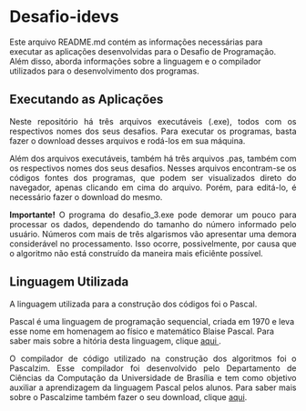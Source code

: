 <h1>Desafio-idevs</h1>
<p aling="justify">Este arquivo README.md contém as informações necessárias para executar as aplicações desenvolvidas para o Desafio de Programação. Além disso, aborda informações sobre a linguagem e o compilador utilizados para o desenvolvimento dos programas. </p>

<h2>Executando as Aplicações</h2>
<p align="justify">Neste repositório há três arquivos executáveis (.exe), todos com os respectivos nomes dos seus desafios. Para executar os programas, basta fazer o download desses arquivos e rodá-los em sua máquina.</p>
<p align="justify">Além dos arquivos executáveis, também há três arquivos .pas, também com os respectivos nomes dos seus desafios. Nesses arquivos encontram-se os 
códigos fontes dos programas, que podem ser visualizados direto do navegador, apenas clicando em cima do arquivo. Porém, para editá-lo, é necessário fazer o download 
do mesmo.</p>
<p align="justify"><b>Importante!</b> O programa do desafio_3.exe pode demorar um pouco para processar os dados, dependendo do tamanho do número informado pelo usuário. Números com mais de três algarismos vão apresentar uma demora considerável no processamento. Isso ocorre, possivelmente, por causa que o algoritmo não está construído da maneira mais eficiênte possível.</p>


<h2>Linguagem Utilizada</h2>
<p align="justify">A linguagem utilizada para a construção dos códigos foi o Pascal.</p> 
<p>Pascal é uma linguagem de programação sequencial, criada em 1970 e leva esse nome em homenagem ao físico e matemático Blaise Pascal. Para saber mais sobre a hitória desta linguagem, clique <a href="https://pt.wikipedia.org/wiki/Pascal_(linguagem_de_programa%C3%A7%C3%A3o)"> aqui <a>.  </p>
<p align="justify">O compilador de código utilizado na construção dos algoritmos foi o Pascalzim. Esse compilador foi desenvolvido pelo Departamento de Ciências da Computação da Universidade de Brasília e tem como objetivo auxiliar a aprendizagem da linguagem Pascal pelos alunos. Para saber mais sobre o Pascalzime também fazer o seu download, clique <a href="http://pascalzimbr.blogspot.com/"> aqui</a>.   </p> 
 
